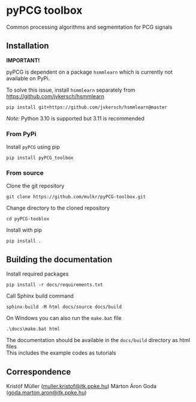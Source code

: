 # pyPCG toolbox
Common processing algorithms and segmemtation for PCG signals

## Installation
**IMPORTANT!**

pyPCG is dependent on a package `hsmmlearn` which is currently not available on PyPi.

To solve this issue, install `hsmmlearn` separately from https://github.com/jvkersch/hsmmlearn
```
pip install git+https://github.com/jvkersch/hsmmlearn@master
```
*Note:* Python 3.10 is supported but 3.11 is recommended

### From PyPi
Install `pyPCG` using pip

```
pip install pyPCG_toolbox
```

### From source
Clone the git repository
```
git clone https://github.com/mulkr/pyPCG-toolbox.git
```
Change directory to the cloned repository
```
cd pyPCG-tooblox
```
Install with pip
```
pip install .
```

## Building the documentation
Install required packages
```
pip install -r docs/requirements.txt
```
Call Sphinx build command
```
sphinx-build -M html docs/source docs/build
```
On Windows you can also run the `make.bat` file
```
.\docs\make.bat html
```

The documentation should be available in the `docs/build` directory as html files<br>
This includes the example codes as tutorials

## Correspondence
Kristóf Müller (muller.kristof@itk.ppke.hu)
Márton Áron Goda (goda.marton.aron@itk.ppke.hu)